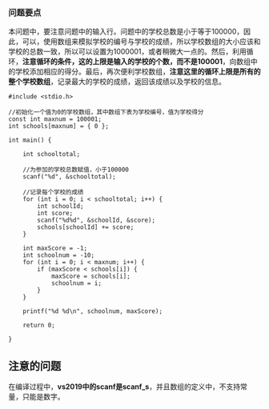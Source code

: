 ### 问题要点
本问题中，要注意问题中的输入行。问题中的学校总数是小于等于100000，因此，可以，使用数组来模拟学校的编号与学校的成绩，所以学校数组的大小应该和学校的总数一致，所以可以设置为1000001，或者稍微大一点的。然后，利用循环，**注意循环的条件，这的上限是输入的学校的个数，而不是100001**，向数组中的学校添加相应的得分。最后，再次便利学校数组，**注意这里的循环上限是所有的整个学校数组**，记录最大的学校的成绩，返回该成绩以及学校的信息。
```
#include <stdio.h>

//初始化一个值为0的学校数组，其中数组下表为学校编号，值为学校得分
const int maxnum = 100001;
int schools[maxnum] = { 0 };

int main() {

	int schooltotal;

	//为参加的学校总数赋值，小于100000
	scanf("%d", &schooltotal);

	//记录每个学校的成绩
	for (int i = 0; i < schooltotal; i++) {
		int schoolId;
		int score;
		scanf("%d%d", &schoolId, &score);
		schools[schoolId] += score;
	}

	int maxScore = -1;
	int schoolnum = -10;
	for (int i = 0; i < maxnum; i++) {
		if (maxScore < schools[i]) {
			maxScore = schools[i];
			schoolnum = i;
		}
	}

	printf("%d %d\n", schoolnum, maxScore);

	return 0;

}
```

## 注意的问题
在编译过程中，**vs2019中的scanf是scanf_s**，并且数组的定义中，不支持常量，只能是数字。